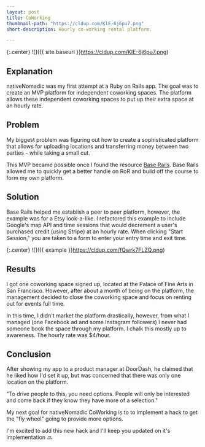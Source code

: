 ```yaml
---
layout: post
title: CoWorking
thumbnail-path: "https://cldup.com/KlE-6j6pu7.png"
short-description: Hourly co-working rental platform.

---
```


{:.center}
![]({{ site.baseurl }}https://cldup.com/KlE-6j6pu7.png)

## Explanation

nativeNomadic was my first attempt at a Ruby on Rails app. The goal was to create an MVP platform for independent coworking spaces. The platform allows these independent coworking spaces to put up their extra space at an hourly rate.

## Problem

My biggest problem was figuring out how to create a sophisticated platform that allows for uploading locations and transferring money between two parties - while taking a small cut.

This MVP became possible once I found the resource [Base Rails](https://www.baserails.com/#course). Base Rails allowed me to quickly get a better handle on RoR and build off the course to form my own platform.

## Solution

Base Rails helped me establish a peer to peer platform, however, the example was for a Etsy look-a-like. I refactored this example to include Google's map API and time sessions that would decrement a user's purchased credit (using Stripe) at an hourly rate. When clicking "Start Session," you are taken to a form to enter your entry time and exit time.

{:.center}
![]({{ example }}https://cldup.com/fQwrk7FLZQ.png)

## Results

I got one coworking space signed up, located at the Palace of Fine Arts in San Francisco. However, after about a month of being on the platform, the management decided to close the coworking space and focus on renting out for events full time.

In this time, I didn't market the platform drastically, however, from what I managed (one Facebook ad and some Instagram followers) I never had someone book the space through my platform. I chalk this mostly up to awareness. The hourly rate was $4/hour.

## Conclusion

After showing my app to a product manager at DoorDash, he claimed that he liked how I'd set it up, but was concerned that there was only one location on the platform.

"To drive people to this, you need options. People will only be interested and come back if they know they have more of a selection."

My next goal for nativeNomadic CoWorking is to to implement a hack to get the "fly wheel" going to provide more options.

I'm excited to add this new hack and I'll keep you updated on it's implementation 🔜

